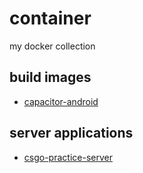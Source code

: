 # container
my docker collection

## build images
- [capacitor-android](./build/capacitor-android/README.md)

## server applications
- [csgo-practice-server](./server/csgo-practice-server/README.md)
